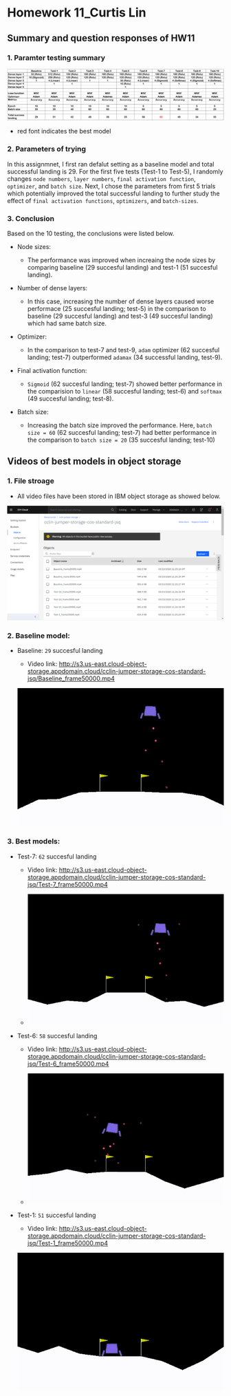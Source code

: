 # Homework 11_Curtis Lin

## Summary and question responses of HW11

### 1. Paramter testing summary

![hw11_summary](hw11_summary.png)
- red font indicates the best model

### 2. Parameters of trying

In this assignmnet, I first ran defalut setting as a baseline model and total successful landing is 29. For the first five tests (Test-1 to Test-5), I randomly changes `node numbers`, `layer numbers`, `final activation function`, `optimizer`, and `batch size`. Next, I chose the parameters from first 5 trials which potentially improved the total successful landing to further study the effect of `final activation functions`, `optimizers`, and `batch-sizes`. 

### 3. Conclusion

Based on the 10 testing, the conclusions were listed below. 

- Node sizes: 
    - The performance was improved when increaing the node sizes by comparing baseline (29 succesful landing) and test-1 (51 succesful landing). 

- Number of dense layers: 
    - In this case, increasing the number of dense layers caused worse performace (25 succesful landing; test-5) in the comparison to baseline (29 succesful landing) and test-3 (49 succesful landing) which had same batch size. 

- Optimizer:
    - In the comparison to test-7 and test-9, `adam` optimizer (62 succesful landing; test-7) outperformed `adamax` (34 successful landing, test-9). 

- Final activation function:
    - `Sigmoid` (62 succesful landing; test-7) showed better performance in the comparision to `linear` (58 succesful landing; test-6) and `softmax` (49 succesful landing; test-8).

- Batch size:
    - Increasing the batch size improved the performance. Here, `batch size = 60` (62 succesful landing; test-7) had better performance in the comparison to `batch size = 20` (35 succesful landing; test-10) 

## Videos of best models in object storage

### 1. File stroage

- All video files have been stored in IBM object storage as showed below.

![object_storage](object_storage.png)

### 2. Baseline model:

- Baseline: `29` succesful landing
    - Video link: http://s3.us-east.cloud-object-storage.appdomain.cloud/cclin-jumper-storage-cos-standard-jsq/Baseline_frame50000.mp4


    ![Baseline-50000](Baseline_frame50000.gif)

### 3. Best models:
- Test-7: `62` succesful landing
    - Video link: http://s3.us-east.cloud-object-storage.appdomain.cloud/cclin-jumper-storage-cos-standard-jsq/Test-7_frame50000.mp4


    - ![Test7-50000](Test-7_frame50000.gif)

- Test-6: `58` succesful landing
    - Video link: http://s3.us-east.cloud-object-storage.appdomain.cloud/cclin-jumper-storage-cos-standard-jsq/Test-6_frame50000.mp4


    - ![Test6-50000](Test-6_frame50000.gif)

- Test-1: `51` succesful landing
    - Video link: http://s3.us-east.cloud-object-storage.appdomain.cloud/cclin-jumper-storage-cos-standard-jsq/Test-1_frame50000.mp4


    ![Test1-50000](Test-1_frame50000.gif)





